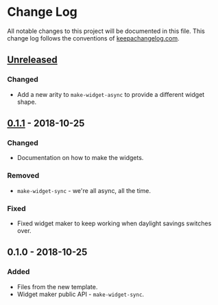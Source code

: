 # Change Log
All notable changes to this project will be documented in this file. This change log follows the conventions of [keepachangelog.com](http://keepachangelog.com/).

## [Unreleased]
### Changed
- Add a new arity to `make-widget-async` to provide a different widget shape.

## [0.1.1] - 2018-10-25
### Changed
- Documentation on how to make the widgets.

### Removed
- `make-widget-sync` - we're all async, all the time.

### Fixed
- Fixed widget maker to keep working when daylight savings switches over.

## 0.1.0 - 2018-10-25
### Added
- Files from the new template.
- Widget maker public API - `make-widget-sync`.

[Unreleased]: https://github.com/your-name/web-service/compare/0.1.1...HEAD
[0.1.1]: https://github.com/your-name/web-service/compare/0.1.0...0.1.1
